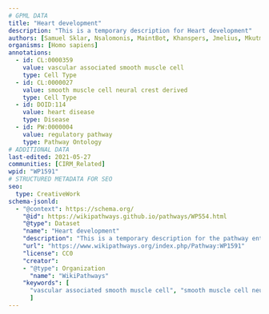 ```yaml
---
# GPML DATA
title: "Heart development"
description: "This is a temporary description for Heart development"
authors: [Samuel Sklar, Nsalomonis, MaintBot, Khanspers, Jmelius, Mkutmon, Marvin M2, Eweitz]
organisms: [Homo sapiens]
annotations:
  - id: CL:0000359
    value: vascular associated smooth muscle cell
    type: Cell Type
  - id: CL:0000027
    value: smooth muscle cell neural crest derived
    type: Cell Type
  - id: DOID:114
    value: heart disease
    type: Disease
  - id: PW:0000004
    value: regulatory pathway
    type: Pathway Ontology
# ADDITIONAL DATA
last-edited: 2021-05-27
communities: [CIRM_Related]
wpid: "WP1591"
# STRUCTURED METADATA FOR SEO
seo:
  type: CreativeWork
schema-jsonld:
  - "@context": https://schema.org/
    "@id": https://wikipathways.github.io/pathways/WP554.html
    "@type": Dataset
    "name": "Heart development"
    "description": "This is a temporary description for the pathway entitled: Heart development"
    "url": "https://www.wikipathways.org/index.php/Pathway:WP1591"
    "license": CC0
    "creator":
    - "@type": Organization
      "name": "WikiPathways"
    "keywords": [
      "vascular associated smooth muscle cell", "smooth muscle cell neural crest derived", "heart disease", "regulatory pathway",
      ]
---
```

